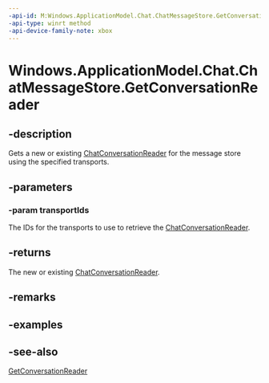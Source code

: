 ```yaml
---
-api-id: M:Windows.ApplicationModel.Chat.ChatMessageStore.GetConversationReader(Windows.Foundation.Collections.IIterable{System.String})
-api-type: winrt method
-api-device-family-note: xbox
---
```


<!-- Method syntax
public Windows.ApplicationModel.Chat.ChatConversationReader GetConversationReader(Windows.Foundation.Collections.IIterable<System.String> transportIds)
-->

# Windows.ApplicationModel.Chat.ChatMessageStore.GetConversationReader

## -description
Gets a new or existing [ChatConversationReader](chatconversationreader.md) for the message store using the specified transports.

## -parameters
### -param transportIds
The IDs for the transports to use to retrieve the [ChatConversationReader](chatconversationreader.md).

## -returns
The new or existing [ChatConversationReader](chatconversationreader.md).

## -remarks

## -examples

## -see-also
[GetConversationReader](chatmessagestore_getconversationreader_388570943.md)